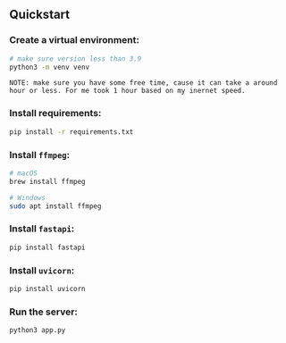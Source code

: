 ## Quickstart

### Create a virtual environment:

```bash
# make sure version less than 3.9
python3 -m venv venv
```

`NOTE: make sure you have some free time, cause it can take a around hour or less. For me took 1 hour based on my inernet speed.`

### Install requirements:

```bash
pip install -r requirements.txt
```

### Install `ffmpeg`:

```bash
# macOS
brew install ffmpeg

# Windows
sudo apt install ffmpeg
```

### Install `fastapi`:

```bash
pip install fastapi
```

### Install `uvicorn`:

```bash
pip install uvicorn
```

### Run the server:

```bash
python3 app.py
```